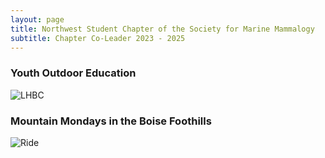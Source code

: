 ```yaml
---
layout: page
title: Northwest Student Chapter of the Society for Marine Mammalogy
subtitle: Chapter Co-Leader 2023 - 2025
---
```

### Youth Outdoor Education

![LHBC](/assets/img/IMG_0223.JPG)

### Mountain Mondays in the Boise Foothills

![Ride](/assets/img/ride.png)
